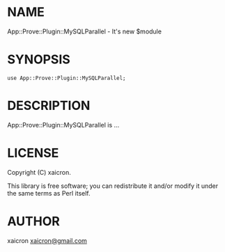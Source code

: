 # NAME

App::Prove::Plugin::MySQLParallel - It's new $module

# SYNOPSIS

    use App::Prove::Plugin::MySQLParallel;

# DESCRIPTION

App::Prove::Plugin::MySQLParallel is ...

# LICENSE

Copyright (C) xaicron.

This library is free software; you can redistribute it and/or modify
it under the same terms as Perl itself.

# AUTHOR

xaicron <xaicron@gmail.com>
